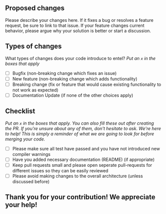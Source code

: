 ## Proposed changes

Please describe your changes here. If it fixes a bug or resolves a feature request, be sure to link to that issue.
If your feature changes current behavior, please argue why your solution is better or start a discussion.

## Types of changes

What types of changes does your code introduce to entel?
_Put an `x` in the boxes that apply_

- [ ] Bugfix (non-breaking change which fixes an issue)
- [ ] New feature (non-breaking change which adds functionality)
- [ ] Breaking change (fix or feature that would cause existing functionality to not work as expected)
- [ ] Documentation Update (if none of the other choices apply)

## Checklist

_Put an `x` in the boxes that apply. You can also fill these out after creating the PR. If you're unsure about any of them, don't hesitate to ask. We're here to help! This is simply a reminder of what we are going to look for before merging your code._

- [ ] Please make sure all test have passed and you have not introduced new compiler warnings
- [ ] Have you added necessary documentation (README) (if appropriate)
- [ ] Keep pull requests small and please open seperate pull-requests for different issues so they can be easily reviewed
- [ ] Please avoid making changes to the overall architecture (unless discussed before)

## Thank you for your contribution! We appreciate your help!
